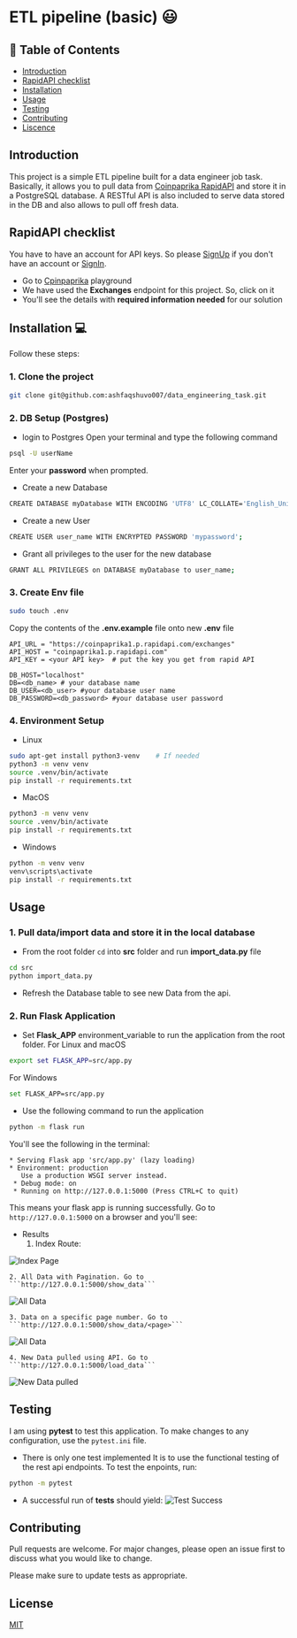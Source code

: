 # ETL pipeline (basic) :smiley:

## :triangular_flag_on_post: Table of Contents

- [Introduction](#introduction)
- [RapidAPI checklist](#rapidapichecklist)
- [Installation](#installation)
- [Usage](#usage)
- [Testing](#testing)
- [Contributing](#contributing)
- [Liscence](#liscence)


## Introduction
This project is a simple ETL pipeline built for a data engineer job task. Basically, it allows you to pull data from [Coinpaprika RapidAPI](https://rapidapi.com/lbraciszewski/api/coinpaprika1/) and store it in a PostgreSQL database. A RESTful API is also included to serve data stored in the DB and also allows to pull off fresh data.

## RapidAPI checklist

You have to have an account for API keys. So please [SignUp](https://rapidapi.com/auth/sign-up) if you don't have an account or [SignIn](https://rapidapi.com/auth/login).

- Go to [Cpinpaprika](https://rapidapi.com/lbraciszewski/api/coinpaprika1/) playground
- We have used the **Exchanges** endpoint for this project. So, click on it 
- You'll see the details with **required information needed** for our solution


## Installation :computer:
Follow these steps:

### 1. Clone the project 

```bash
git clone git@github.com:ashfaqshuvo007/data_engineering_task.git
```
### 2. DB Setup (Postgres) 
- login to Postgres
Open your terminal and type the following command
```bash
psql -U userName
```
Enter your **password** when prompted.
- Create a new Database
```bash
CREATE DATABASE myDatabase WITH ENCODING 'UTF8' LC_COLLATE='English_United Kingdom' LC_CTYPE='English_United Kingdom';
```
- Create a new User
```bash
CREATE USER user_name WITH ENCRYPTED PASSWORD 'mypassword';
```
- Grant all privileges to the user for the new database
```bash
GRANT ALL PRIVILEGES on DATABASE myDatabase to user_name;
```


### 3. Create Env file
```bash
sudo touch .env
```
Copy the contents of the **.env.example** file onto new **.env** file

```
API_URL = "https://coinpaprika1.p.rapidapi.com/exchanges"
API_HOST = "coinpaprika1.p.rapidapi.com" 
API_KEY = <your API key>  # put the key you get from rapid API

DB_HOST="localhost"
DB=<db_name> # your database name
DB_USER=<db_user> #your database user name
DB_PASSWORD=<db_password> #your database user password
```

### 4. Environment Setup
- Linux
```bash
sudo apt-get install python3-venv    # If needed
python3 -m venv venv
source .venv/bin/activate
pip install -r requirements.txt

```
- MacOS
```bash
python3 -m venv venv
source .venv/bin/activate
pip install -r requirements.txt
```
- Windows
```bash
python -m venv venv
venv\scripts\activate
pip install -r requirements.txt
```


## Usage

### 1. Pull data/import data and store it in the local database
- From the root folder ```cd``` into **src** folder and run **import_data.py** file
```bash
cd src
python import_data.py
```
- Refresh the Database table to see new Data from the api. 

### 2. Run Flask Application 
- Set **Flask_APP** environment_variable to run the application from the root folder.
 For Linux and macOS
```bash
export set FLASK_APP=src/app.py
```
 For Windows
```bash
set FLASK_APP=src/app.py
```
- Use the following command to run the application
```bash
python -m flask run
```
You'll see the following in the terminal:
``` 
* Serving Flask app 'src/app.py' (lazy loading)
* Environment: production
   Use a production WSGI server instead.
 * Debug mode: on
 * Running on http://127.0.0.1:5000 (Press CTRL+C to quit)
```
This means your flask app is running successfully. Go to ```http://127.0.0.1:5000``` on a browser and you'll see:
- Results 
    1.  Index Route: 

![Index Page](demo_images/index.png)

    2. All Data with Pagination. Go to ```http://127.0.0.1:5000/show_data```

![All Data](demo_images/data_collapsed.png)

    3. Data on a specific page number. Go to ```http://127.0.0.1:5000/show_data/<page>```
    
![All Data](demo_images/data_flexed.png)

    4. New Data pulled using API. Go to ```http://127.0.0.1:5000/load_data```

![New Data pulled](demo_images/new_data_pulled.png)

## Testing
I am using **pytest** to test this application. To make changes to any configuration, use the ```pytest.ini``` file.
- There is only one test implemented 
It is to use the functional testing of the rest api endpoints. To test the enpoints, run: 
```bash
python -m pytest
``` 
- A successful run of **tests** should yield:
![Test Success](demo_images/test_success.PNG)

## Contributing
Pull requests are welcome. For major changes, please open an issue first to discuss what you would like to change.

Please make sure to update tests as appropriate.

## License
[MIT](https://choosealicense.com/licenses/mit/)